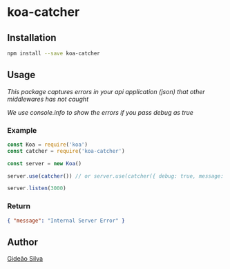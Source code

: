 # koa-catcher

## Installation
```bash
npm install --save koa-catcher
```

## Usage
*This package captures errors in your api application (json) that other middlewares has not caught*

*We use console.info to show the errors if you pass debug as true*

### Example
```js
const Koa = require('koa')
const catcher = require('koa-catcher')

const server = new Koa()

server.use(catcher()) // or server.use(catcher({ debug: true, message: 'Custom' }))

server.listen(3000)
```

### Return
```json
{ "message": "Internal Server Error" }
```

## Author
[Gideão Silva](https://github.com/gideaoms)
